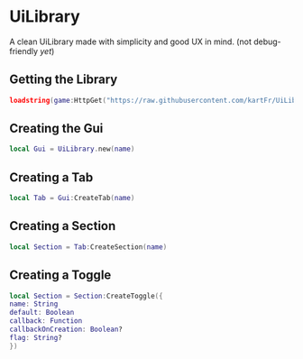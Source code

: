 # UiLibrary
A clean UiLibrary made with simplicity and good UX in mind. (not debug-friendly *yet*)

## Getting the Library
```lua
loadstring(game:HttpGet("https://raw.githubusercontent.com/kartFr/UiLib/main/Main.lua"))()
```

## Creating the Gui
```lua
local Gui = UiLibrary.new(name)
```

## Creating a Tab
```lua
local Tab = Gui:CreateTab(name)
```

## Creating a Section
```lua
local Section = Tab:CreateSection(name)
```

## Creating a Toggle
```lua
local Section = Section:CreateToggle({
name: String
default: Boolean
callback: Function
callbackOnCreation: Boolean?
flag: String?
})
```
